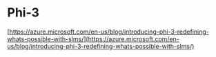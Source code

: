 # Phi-3





[https://azure.microsoft.com/en-us/blog/introducing-phi-3-redefining-whats-possible-with-slms/](https://azure.microsoft.com/en-us/blog/introducing-phi-3-redefining-whats-possible-with-slms/)




